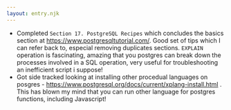 ```yaml
---
layout: entry.njk
---
```


- Completed `Section 17. PostgreSQL Recipes` which concludes the basics section at https://www.postgresqltutorial.com/. Good set of tips which I can refer back to, especial removing duplicates sections. `EXPLAIN` operation is fascinating, amazing that you postgres can break down the processes involved in a SQL operation, very useful for troubleshooting an inefficient script i suppose!
- Got side tracked looking at installing other procedual languages on posgres - https://www.postgresql.org/docs/current/xplang-install.html . This has blown my mind that you can run other language for postgres functions, including Javascript!
